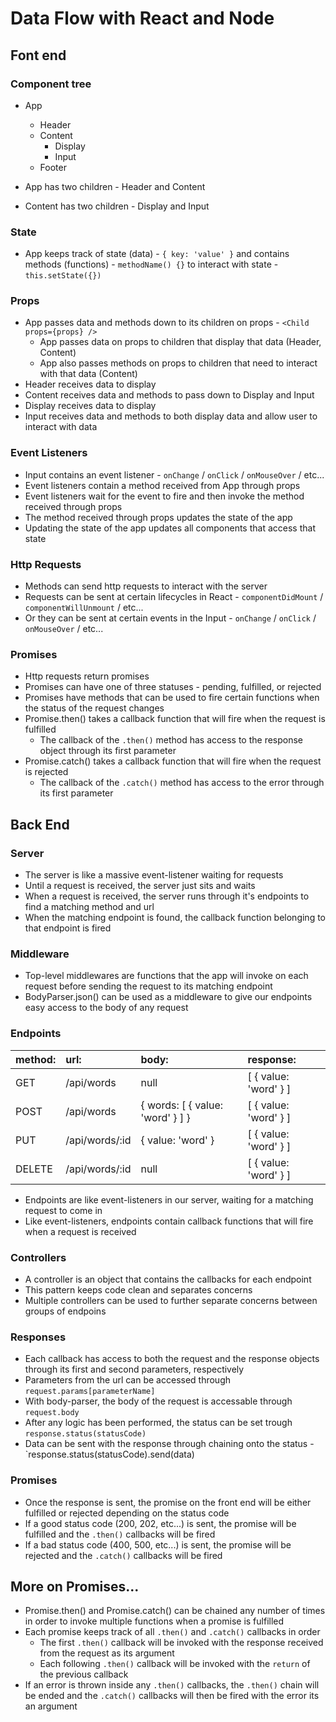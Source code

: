 
# Data Flow with React and Node

## Font end

### Component tree

 - App
     - Header
     - Content
         - Display
         - Input
     - Footer


 - App has two children - Header and Content
 - Content has two children - Display and Input

### State

 - App keeps track of state (data) - `{ key: 'value' }`
    and contains methods (functions) - `methodName() {}`
    to interact with state - `this.setState({})`

### Props

 - App passes data and methods down to its children on props - `<Child props={props} />`
     - App passes data on props to children that display that data (Header, Content)
     - App also passes methods on props to children that need to interact with that data (Content)
 - Header receives data to display
 - Content receives data and methods to pass down to Display and Input
 - Display receives data to display
 - Input receives data and methods to both display data and allow user to interact with data

### Event Listeners

 - Input contains an event listener - `onChange` / `onClick` / `onMouseOver` / etc...
 - Event listeners contain a method received from App through props
 - Event listeners wait for the event to fire and then invoke the method received through props
 - The method received through props updates the state of the app
 - Updating the state of the app updates all components that access that state

### Http Requests

 - Methods can send http requests to interact with the server
 - Requests can be sent at certain lifecycles in React - `componentDidMount` / `componentWillUnmount` / etc...
 - Or they can be sent at certain events in the Input - `onChange` / `onClick` / `onMouseOver` / etc...

### Promises

 - Http requests return promises
 - Promises can have one of three statuses - pending, fulfilled, or rejected
 - Promises have methods that can be used to fire certain functions when the status of the request changes
 - Promise.then() takes a callback function that will fire when the request is fulfilled
     - The callback of the `.then()` method has access to the response object through its first parameter
 - Promise.catch() takes a callback function that will fire when the request is rejected
     - The callback of the `.catch()` method has access to the error through its first parameter

## Back End

### Server

 - The server is like a massive event-listener waiting for requests
 - Until a request is received, the server just sits and waits
 - When a request is received, the server runs through it's endpoints to find a matching method and url
 - When the matching endpoint is found, the callback function belonging to that endpoint is fired

### Middleware

 - Top-level middlewares are functions that the app will invoke on each request before sending the request to its matching endpoint
 - BodyParser.json() can be used as a middleware to give our endpoints easy access to the body of any request

### Endpoints

  method:   |  url:             |  body:                            |  response:
:-----------|:------------------|:----------------------------------|:----------------------
  GET       |  /api/words       |  null                             |  [ { value: 'word' } ]
  POST      |  /api/words       |  { words: [ { value: 'word' } ] } |  [ { value: 'word' } ]
  PUT       |  /api/words/:id   |  { value: 'word' }                |  [ { value: 'word' } ]
  DELETE    |  /api/words/:id   |  null                             |  [ { value: 'word' } ]

 - Endpoints are like event-listeners in our server, waiting for a matching request to come in
 - Like event-listeners, endpoints contain callback functions that will fire when a request is received

### Controllers

 - A controller is an object that contains the callbacks for each endpoint
 - This pattern keeps code clean and separates concerns
 - Multiple controllers can be used to further separate concerns between groups of endpoins

### Responses

 - Each callback has access to both the request and the response objects through its first and second parameters, respectively
 - Parameters from the url can be accessed through `request.params[parameterName]`
 - With body-parser, the body of the request is accessable through `request.body`
 - After any logic has been performed, the status can be set trough `response.status(statusCode)`
 - Data can be sent with the response through chaining onto the status - `response.status(statusCode).send(data)

### Promises

 - Once the response is sent, the promise on the front end will be either fulfilled or rejected depending on the status code
 - If a good status code (200, 202, etc...) is sent, the promise will be fulfilled and the `.then()` callbacks will be fired
 - If a bad status code (400, 500, etc...) is sent, the promise will be rejected and the `.catch()` callbacks will be fired

## More on Promises...

 - Promise.then() and Promise.catch() can be chained any number of times in order to invoke multiple functions when a promise is fulfilled
 - Each promise keeps track of all `.then()` and `.catch()` callbacks in order
     - The first `.then()` callback will be invoked with the response received from the request as its argument
     - Each following `.then()` callback will be invoked with the `return` of the previous callback
 - If an error is thrown inside any `.then()` callbacks, the `.then()` chain will be ended and the `.catch()` callbacks will then be fired with the error its an argument
